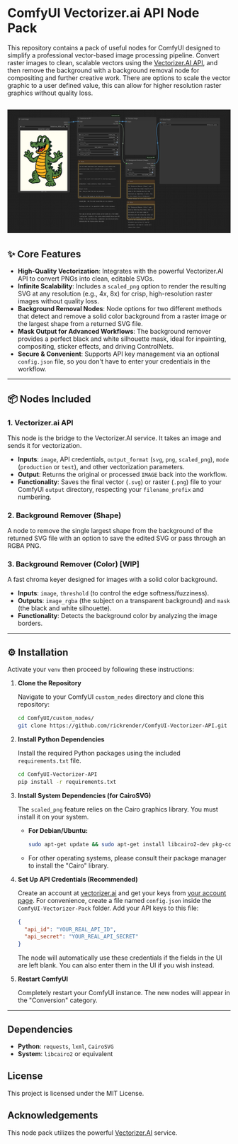 # ComfyUI Vectorizer.ai API Node Pack

This repository contains a pack of useful nodes for ComfyUI designed to simplify a professional vector-based image processing pipeline. Convert raster images to clean, scalable vectors using the [Vectorizer.AI API](https://vectorizer.ai/), and then remove the background with a background removal node for compositing and further creative work. There are options to scale the vector graphic to a user defined value, this can allow for higher resolution raster graphics without quality loss.

![workflow](https://github.com/rickrender/ComfyUI-Vectorizer-API/blob/main/examples/workflow.png)
---

## ✨ Core Features

- **High-Quality Vectorization**: Integrates with the powerful Vectorizer.AI API to convert PNGs into clean, editable SVGs.
- **Infinite Scalability**: Includes a `scaled_png` option to render the resulting SVG at any resolution (e.g., 4x, 8x) for crisp, high-resolution raster images without quality loss.
- **Background Removal Nodes**: Node options for two different methods that detect and remove a solid color background from a raster image or the largest shape from a returned SVG file.
- **Mask Output for Advanced Workflows**: The background remover provides a perfect black and white silhouette mask, ideal for inpainting, compositing, sticker effects, and driving ControlNets.
- **Secure & Convenient**: Supports API key management via an optional `config.json` file, so you don't have to enter your credentials in the workflow.

---

## 📦 Nodes Included

### 1. Vectorizer.ai API

This node is the bridge to the Vectorizer.AI service. It takes an image and sends it for vectorization.

- **Inputs**: `image`, API credentials, `output_format` (`svg`, `png`, `scaled_png`), `mode` (`production` or `test`), and other vectorization parameters.
- **Output**: Returns the original or processed `IMAGE` back into the workflow.
- **Functionality**: Saves the final vector (`.svg`) or raster (`.png`) file to your ComfyUI `output` directory, respecting your `filename_prefix` and numbering.

### 2. Background Remover (Shape)

A node to remove the single largest shape from the background of the returned SVG file with an option to save the edited SVG or pass through an RGBA PNG.

### 3. Background Remover (Color) [WIP]

A fast chroma keyer designed for images with a solid color background.

- **Inputs**: `image`, `threshold` (to control the edge softness/fuzziness).
- **Outputs**: `image_rgba` (the subject on a transparent background) and `mask` (the black and white silhouette).
- **Functionality**: Detects the background color by analyzing the image borders.

---

## ⚙️ Installation

Activate your `venv` then proceed by following these instructions:

1.  **Clone the Repository**

    Navigate to your ComfyUI `custom_nodes` directory and clone this repository:
    ```bash
    cd ComfyUI/custom_nodes/
    git clone https://github.com/rickrender/ComfyUI-Vectorizer-API.git
    ```

2.  **Install Python Dependencies**

    Install the required Python packages using the included `requirements.txt` file.
    ```bash
    cd ComfyUI-Vectorizer-API
    pip install -r requirements.txt
    ```

3.  **Install System Dependencies (for CairoSVG)**

    The `scaled_png` feature relies on the Cairo graphics library. You must install it on your system.

    - **For Debian/Ubuntu:**
      ```bash
      sudo apt-get update && sudo apt-get install libcairo2-dev pkg-config
      ```
    - For other operating systems, please consult their package manager to install the "Cairo" library.

4.  **Set Up API Credentials (Recommended)**

    Create an account at [vectorizer.ai](https://vectorizer.ai/) and get your keys from [your account page](https://vectorizer.ai/account). For convenience, create a file named `config.json` inside the `ComfyUI-Vectorizer-Pack` folder. Add your API keys to this file:
    ```json
    {
      "api_id": "YOUR_REAL_API_ID",
      "api_secret": "YOUR_REAL_API_SECRET"
    }
    ```
    The node will automatically use these credentials if the fields in the UI are left blank. You can also enter them in the UI if you wish instead.

5.  **Restart ComfyUI**

    Completely restart your ComfyUI instance. The new nodes will appear in the "Conversion" category.

---

## Dependencies

- **Python**: `requests`, `lxml`, `CairoSVG`
- **System**: `libcairo2` or equivalent

## License

This project is licensed under the MIT License.

## Acknowledgements

This node pack utilizes the powerful [Vectorizer.AI](https://vectorizer.ai/) service.
